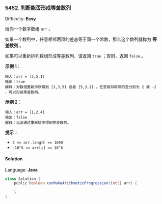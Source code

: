 ### [5452\. 判断能否形成等差数列](https://leetcode-cn.com/contest/weekly-contest-196/problems/can-make-arithmetic-progression-from-sequence/)

Difficulty: **Easy**

给你一个数字数组 `arr` 。

如果一个数列中，任意相邻两项的差总等于同一个常数，那么这个数列就称为 **等差数列** 。

如果可以重新排列数组形成等差数列，请返回 `true` ；否则，返回 `false` 。

**示例 1：**

```
输入：arr = [3,5,1]
输出：true
解释：对数组重新排序得到 [1,3,5] 或者 [5,3,1] ，任意相邻两项的差分别为 2 或 -2 ，可以形成等差数列。
```

**示例 2：**

```
输入：arr = [1,2,4]
输出：false
解释：无法通过重新排序得到等差数列。
```

**提示：**

*   `2 <= arr.length <= 1000`
*   `-10^6 <= arr[i] <= 10^6`

#### Solution

Language: **Java**

```java
class Solution {
    public boolean canMakeArithmeticProgression(int[] arr) {
​
    }
}
```